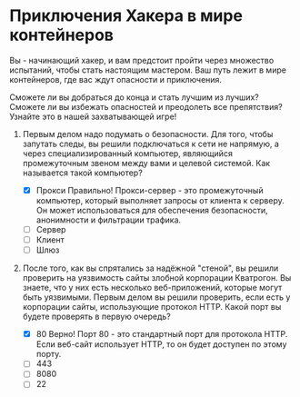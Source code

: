 # Приключения Хакера в мире контейнеров

Вы - начинающий хакер, и вам предстоит пройти через множество испытаний, чтобы стать настоящим мастером. Ваш путь лежит в мире контейнеров, где вас ждут опасности и приключения.

Сможете ли вы добраться до конца и стать лучшим из лучших? Сможете ли вы избежать опасностей и преодолеть все препятствия? Узнайте это в нашей захватывающей игре!

1. Первым делом надо подумать о безопасности. Для того, чтобы запутать следы, вы решили подключаться к сети не напрямую, а через специализированный компьютер, являющийся промежуточным звеном между вами и целевой системой. Как называется такой компьютер?

    - [x] Прокси
          Правильно! Прокси-сервер - это промежуточный компьютер, который выполняет запросы от клиента к серверу. Он может использоваться для обеспечения безопасности, анонимности и фильтрации трафика.
    - [ ] Сервер
    - [ ] Клиент
    - [ ] Шлюз
2. После того, как вы спрятались за надёжной "стеной", вы решили проверить на уязвимость сайты злобной корпорации Кватрогон. Вы знаете, что у них есть несколько веб-приложений, которые могут быть уязвимыми. Первым делом вы решили проверить, если есть у корпорации сайты, использующие протокол HTTP. Какой порт вы будете проверять в первую очередь?

    - [x] 80
          Верно! Порт 80 - это стандартный порт для протокола HTTP. Если веб-сайт использует HTTP, то он будет доступен по этому порту.
    - [ ] 443
    - [ ] 8080
    - [ ] 22